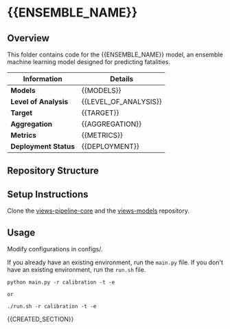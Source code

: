 # {{ENSEMBLE_NAME}} 
## Overview

This folder contains code for the {{ENSEMBLE_NAME}} model, an ensemble machine learning model designed for predicting fatalities. 


| Information         | Details                        |
|---------------------|--------------------------------|
| **Models** | {{MODELS}}                  |
| **Level of Analysis** | {{LEVEL_OF_ANALYSIS}}            |
| **Target**         | {{TARGET}} |
| **Aggregation**       |  {{AGGREGATION}}   |
| **Metrics**       |  {{METRICS}}    |
| **Deployment Status**       |  {{DEPLOYMENT}}    |

## Repository Structure

## Setup Instructions

Clone the [views-pipeline-core](https://github.com/views-platform/views-pipeline-core) and the [views-models](https://github.com/views-platform/views-models) repository.


## Usage
Modify configurations in configs/.

If you already have an existing environment, run the `main.py` file. If you don't have an existing environment, run the `run.sh` file. 

```
python main.py -r calibration -t -e

or

./run.sh -r calibration -t -e
```

{{CREATED_SECTION}}
